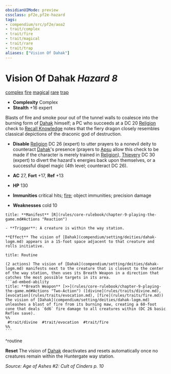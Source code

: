 ```yaml
---
obsidianUIMode: preview
cssclass: pf2e,pf2e-hazard
tags:
- compendium/src/pf2e/aoa2
- trait/complex
- trait/fire
- trait/magical
- trait/rare
- trait/trap
aliases: ["Vision Of Dahak"]
---
```

# Vision Of Dahak *Hazard 8*  
[complex](complex.md "Complex Hazard Trait")  [fire](fire.md "Fire Energy & Element Trait")  [magical](magical.md "Magical Item Trait")  [rare](rare.md "Rare Rarity Trait")  [trap](trap.md "Trap Hazard Trait")  

- **Complexity** Complex
- **Stealth** +16 expert  

Blasts of fire and smoke pour out of the tunnel walls to coalesce into the burning form of [Dahak](dahak-logm.md) himself; a PC who succeeds at a DC 20 [Religion](skills.md#Religion) check to [Recall Knowledge](recall-knowledge.md) notes that the fiery dragon closely resembles classical depictions of the draconic god of destruction.

- **Disable** [Religion](skills.md#Religion) DC 26 (expert) to utter prayers to a nonevil deity to counteract [Dahak](dahak-logm.md)'s presence (prayers to [Apsu](apsu-logm.md) allow this check to be made if the character is merely trained in [Religion](skills.md#Religion)), [Thievery](skills.md#Thievery) DC 30 (expert) to divert the hazard's energies back upon themselves, or a successful dispel magic (4th level; counteract DC 26).  

- **AC** 27, **Fort** +17, **Ref** +13
- **HP** 130
- **Immunities** critical hits; [fire](fire.md "Fire Energy & Element Trait"); object immunities; precision damage
- **Weaknesses** cold 10

```ad-embed-ability
title: **Manifest** [R](rules/core-rulebook/chapter-9-playing-the-game.md#Actions "Reaction")

- **Trigger**: A creature is within the way station.

**Effect** The vision of [Dahak](compendium/setting/deities/dahak-logm.md) appears in a 15-foot space adjacent to that creature and rolls initiative.
```

````ad-pf2-summary
title: Routine

(2 actions) The vision of [Dahak](compendium/setting/deities/dahak-logm.md) manifests next to the creature that is closest to the center of the way station, then uses its Breath Weapon in a direction that catches the most possible targets in its area.
```ad-embed-ability
title: **Breath Weapon** [>>](rules/core-rulebook/chapter-9-playing-the-game.md#Actions "Two-Action") ([divine](rules/traits/divine.md), [evocation](rules/traits/evocation.md), [fire](rules/traits/fire.md))
The vision of [Dahak](compendium/setting/deities/dahak-logm.md) unleashes a blast of fire from its burning maw, creating a 60-foot cone that deals `6d6` fire damage to all creatures within (DC 26 basic Reflex save).  
%%
 #trait/divine  #trait/evocation  #trait/fire 
%%
```
````
^routine

**Reset** The vision of [Dahak](dahak-logm.md) deactivates and resets automatically once no creatures remain within the Huntergate way station.  

*Source: Age of Ashes #2: Cult of Cinders p. 10*